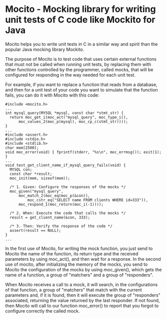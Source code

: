 # Mocito - Mocking library for writing unit tests of C code like Mockito for Java

Mocito helps you to write unit tests in C in a similar way and spirit than the popular Java mocking library Mockito.

The purpose of Mocito is to test code that uses certain external functions that must not be called when running unit tests, by replacing them with other functions controlled by the programmer, called mocks, that will be configured for responding in the way needed for each unit test.

For example, if you want to replace a function that reads from a database, and then for a unit test of your code you want to simulate that the function fails, you can do it with Mocito with this code:

    #include <mocito.h>
    ...
    int mysql_query(MYSQL *mysql, const char *stmt_str) {
      return moc_get_i(moc_act("mysql_query", moc_type_i(),
          moc_values_2(moc_p(mysql), moc_cp_c(stmt_str))));
    }
    ...
    #include <assert.h>
    #include <stdio.h>
    #include <stdlib.h>
    char mem[2500];
    void moc_error(void) { fprintf(stderr, "%s\n", moc_errmsg()); exit(1); }
    ...
    void test_get_client_name_if_mysql_query_fails(void) {
      MYSQL con;
      const char *result;
      moc_init(mem, sizeof(mem));

      /* 1. Given: Configure the responses of the mocks */
      moc_given("mysql_query",
          moc_match_2(moc_eq(moc_p(&con)),
              moc_cstr_eq("SELECT name FROM clients WHERE id=333")),
          moc_respond_1(moc_return(moc_i(-1))));

      /* 2. When: Execute the code that calls the mocks */
      result = get_client_name(&con, 333);

      /* 3. Then: Verify the response of the code */
      assert(result == NULL);
    }
    ...

In the first use of Mocito, for writing the mock function, you just send to Mocito the name of the function, its return type and the received parameters by using moc_act(), and then wait for a response. In the second use of mocito, after initializing the memory of the mocks, you send to Mocito the configuration of the mocks by using moc_given(), which gets the name of a function, a group of "matchers" and a group of "responders".

When Mocito receives a call to a mock, it will search, in the configurations of that function, a group of "matchers" that match with the current parameters and, if it is found, then it will execute the group of "responders" associated, returning the value returned by the last responder. If not found, then Mocito will call to our function moc_error() to report that you forgot to configure correctly the called mock.
